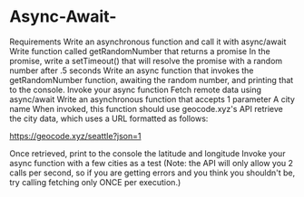 # Async-Await-
Requirements
Write an asynchronous function and call it with async/await
Write function called getRandomNumber that returns a promise
In the promise, write a setTimeout() that will resolve the promise with a random number after .5 seconds
Write an async function that invokes the getRandomNumber function, awaiting the random number, and printing that to the console.
Invoke your async function
Fetch remote data using async/await
Write an asynchronous function that accepts 1 parameter
A city name
When invoked, this function should use geocode.xyz's API retrieve the city data, which uses a URL formatted as follows:

https://geocode.xyz/seattle?json=1

Once retrieved, print to the console the latitude and longitude
Invoke your async function with a few cities as a test
(Note: the API will only allow you 2 calls per second, so if you are getting errors and you think you shouldn't be, try calling fetching only ONCE per execution.)
